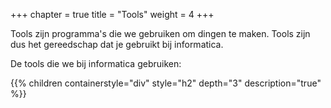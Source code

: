 +++
chapter = true
title = "Tools"
weight = 4
+++

Tools zijn programma's die we gebruiken om dingen te maken. Tools zijn dus het gereedschap dat je gebruikt bij informatica.

<!--more-->

De tools die we bij informatica gebruiken:

{{% children containerstyle="div" style="h2" depth="3" description="true" %}}
